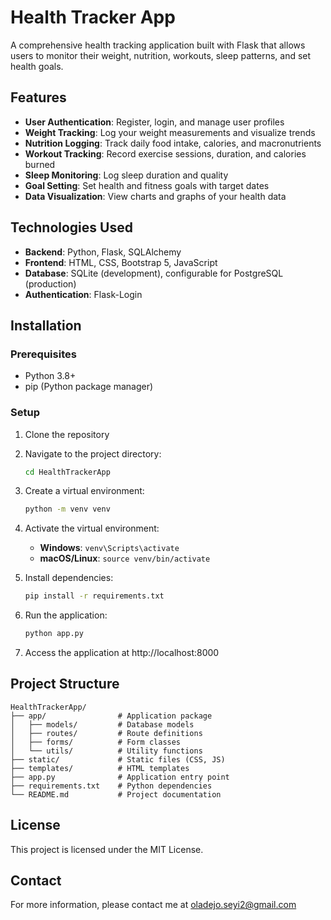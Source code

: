 # Health Tracker App

A comprehensive health tracking application built with Flask that allows users to monitor their weight, nutrition, workouts, sleep patterns, and set health goals.

## Features

- **User Authentication**: Register, login, and manage user profiles
- **Weight Tracking**: Log your weight measurements and visualize trends
- **Nutrition Logging**: Track daily food intake, calories, and macronutrients
- **Workout Tracking**: Record exercise sessions, duration, and calories burned
- **Sleep Monitoring**: Log sleep duration and quality
- **Goal Setting**: Set health and fitness goals with target dates
- **Data Visualization**: View charts and graphs of your health data

## Technologies Used

- **Backend**: Python, Flask, SQLAlchemy
- **Frontend**: HTML, CSS, Bootstrap 5, JavaScript
- **Database**: SQLite (development), configurable for PostgreSQL (production)
- **Authentication**: Flask-Login

## Installation

### Prerequisites

- Python 3.8+
- pip (Python package manager)

### Setup

1. Clone the repository
2. Navigate to the project directory:
   ```bash
   cd HealthTrackerApp
   ```

3. Create a virtual environment:
   ```bash
   python -m venv venv
   ```

4. Activate the virtual environment:
   - **Windows**: `venv\Scripts\activate`
   - **macOS/Linux**: `source venv/bin/activate`

5. Install dependencies:
   ```bash
   pip install -r requirements.txt
   ```

6. Run the application:
   ```bash
   python app.py
   ```

7. Access the application at http://localhost:8000

## Project Structure

```
HealthTrackerApp/
├── app/                # Application package
│   ├── models/         # Database models
│   ├── routes/         # Route definitions
│   ├── forms/          # Form classes
│   └── utils/          # Utility functions
├── static/             # Static files (CSS, JS)
├── templates/          # HTML templates
├── app.py              # Application entry point
├── requirements.txt    # Python dependencies
└── README.md           # Project documentation
```

## License

This project is licensed under the MIT License.

## Contact

For more information, please contact me at oladejo.seyi2@gmail.com

